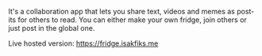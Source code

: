 It's a collaboration app that lets you share text, videos and memes as post-its for others to read. You can either make your own fridge, join others or just post in the global one.

Live hosted version: https://fridge.isakfiks.me
